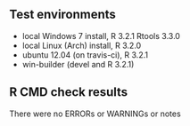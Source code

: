 ## Test environments

- local Windows 7 install, R 3.2.1 Rtools 3.3.0
- local Linux (Arch) install, R 3.2.0
- ubuntu 12.04 (on travis-ci), R 3.2.1
- win-builder (devel and R 3.2.1)

## R CMD check results
There were no ERRORs or WARNINGs or notes
